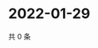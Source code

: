 # 2022-01-29

共 0 条

<!-- BEGIN WEIBO -->
<!-- 最后更新时间 Sat Jan 29 2022 02:15:57 GMT+0800 (China Standard Time) -->

<!-- END WEIBO -->

